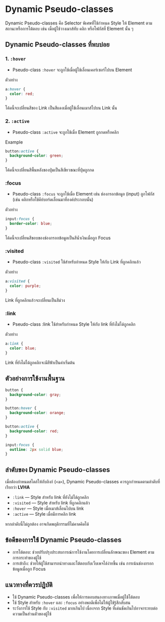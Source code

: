 # Dynamic Pseudo-classes

Dynamic Pseudo-classes คือ Selector พิเศษที่ใช้กำหนด Style ให้ Element ตามสถานะหรือการโต้ตอบ เช่น เมื่อผู้ใช้วางเมาส์ทับ คลิก หรือโฟกัสที่ Element นั้น ๆ

## Dynamic Pseudo-classes ที่พบบ่อย

### 1. `:hover`

- Pseudo-class `:hover` จะถูกใช้เมื่อผู้ใช้เลื่อนเคอร์เซอร์ไปบน Element

ตัวอย่าง

```css
a:hover {
  color: red;
}
```

โค้ดนี้จะเปลี่ยนสีของ Link เป็นสีแดงเมื่อผู้ใช้เลื่อนเมาส์ไปบน Link นั้น

### 2. `:active`

- Pseudo-class `:active` จะถูกใช้เมื่อ Element ถูกกดหรือคลิก

Example

```css
button:active {
  background-color: green;
}
```

โค้ดนี้จะเปลี่ยนสีพื้นหลังของปุ่มเป็นสีเขียวขณะที่ปุ่มถูกกด

### :focus

- Pseudo-class `:focus` จะถูกใช้เมื่อ Element เช่น ช่องกรอกข้อมูล (input) ถูกโฟกัส (เช่น คลิกหรือใช้คีย์บอร์ดเลื่อนมาที่องค์ประกอบนั้น)

ตัวอย่าง

```css
input:focus {
  border-color: blue;
}
```

โค้ดนี้จะเปลี่ยนสีขอบของช่องกรอกข้อมูลเป็นสีน้ำเงินเมื่อถูก Focus

### :visited

- Pseudo-class `:visited` ใช้สำหรับกำหนด Style ให้กับ Link ที่ถูกคลิกแล้ว

ตัวอย่าง

```css
a:visited {
  color: purple;
}
```

Link ที่ถูกคลิกแล้วจะเปลี่ยนเป็นสีม่วง

### :link

- Pseudo-class :link ใช้สำหรับกำหนด Style ให้กับ link  ที่ยังไม่ได้ถูกคลิก

ตัวอย่าง

```css
a:link {
  color: blue;
}
```

Link ที่ยังไม่ได้ถูกคลิกจะมีสีฟ้าเป็นค่าเริ่มต้น

## ตัวอย่างการใช้งานพื้นฐาน

```css
button {
  background-color: gray;
}

button:hover {
  background-color: orange;
}

button:active {
  background-color: red;
}

input:focus {
  outline: 2px solid blue;
}
```

## ลำดับของ Dynamic Pseudo-classes

เมื่อต้องกำหนดสไตล์ให้กับลิงก์ (`<a>`), Dynamic Pseudo-classes ควรถูกกำหนดตามลำดับที่เรียกว่า **LVHA**

- `:link` — Style สำหรับ link ที่ยังไม่ได้ถูกคลิก
- `:visited` — Style สำหรับ link ที่ถูกคลิกแล้ว
- `:hover` — Style เมื่อเมาส์เลื่อนไปบน link
- `:active` — Style เมื่อมีการคลิก link

หากลำดับนี้ไม่ถูกต้อง อาจเกิดพฤติกรรมที่ไม่คาดคิดได้

## ข้อดีของการใช้ Dynamic Pseudo-classes

- การโต้ตอบ: ช่วยปรับปรุงประสบการณ์การใช้งานโดยการเปลี่ยนลักษณะของ Element ตามการกระทำของผู้ใช้
- การเข้าถึง: ช่วยให้ผู้ใช้สามารถนำทางและโต้ตอบกับเว็บเพจได้ง่ายขึ้น เช่น การเน้นช่องกรอกข้อมูลเมื่อถูก Focus

## แนวทางที่ควรปฏิบัติ

- ใช้ Dynamic Pseudo-classes เพื่อให้การตอบสนองทางภาพเมื่อผู้ใช้โต้ตอบ
- ใช้ Style สำหรับ `:hover` และ `:focus` อย่างพอดีเพื่อไม่ให้ผู้ใช้รู้สึกสับสน
- ระวังการใช้ Style กับ `:visited` มากเกินไป เนื่องจาก Style ที่เด่นชัดเกินไปอาจกระทบต่อความเป็นส่วนตัวของผู้ใช้
